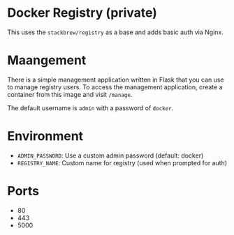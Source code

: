 # Docker Registry (private)
This uses the `stackbrew/registry` as a base and adds basic auth via Nginx.

# Maangement
There is a simple management application written in Flask that you can use
to manage registry users.  To access the management application, create a 
container from this image and visit `/manage`.

The default username is `admin` with a password of `docker`.

# Environment
* `ADMIN_PASSWORD`: Use a custom admin password (default: docker)
* `REGISTRY_NAME`: Custom name for registry (used when prompted for auth)

# Ports
* 80
* 443
* 5000

